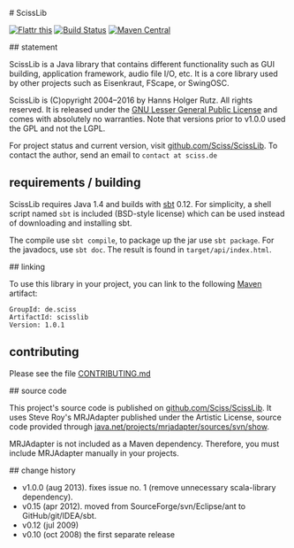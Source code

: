 # ScissLib

[![Flattr this](http://api.flattr.com/button/flattr-badge-large.png)](https://flattr.com/submit/auto?user_id=sciss&url=https%3A%2F%2Fgithub.com%2FSciss%2FScissLib&title=ScissLib&language=Scala&tags=github&category=software)
[![Build Status](https://travis-ci.org/Sciss/ScissLib.svg?branch=master)](https://travis-ci.org/Sciss/ScissLib)
[![Maven Central](https://maven-badges.herokuapp.com/maven-central/de.sciss/scisslib/badge.svg)](https://maven-badges.herokuapp.com/maven-central/de.sciss/scisslib)

## statement

ScissLib is a Java library that contains different functionality such as GUI building, application framework, audio file I/O, etc. It is a core library used by other projects such as Eisenkraut, FScape, or SwingOSC.

ScissLib is (C)opyright 2004–2016 by Hanns Holger Rutz. All rights reserved. It is released under the [GNU Lesser General Public License](https://raw.github.com/Sciss/ScissLib/master/licenses/ScissLib-License.txt) and comes with absolutely no warranties. Note that versions prior to v1.0.0 used the GPL and not the LGPL.

For project status and current version, visit [github.com/Sciss/ScissLib](https://github.com/Sciss/ScissLib). To contact the author, send an email to `contact at sciss.de`

## requirements / building

ScissLib requires Java 1.4 and builds with [sbt](http://www.scala-sbt.org/) 0.12. For simplicity, a shell script named `sbt` is included 
(BSD-style license) which can be used instead of downloading and installing sbt.

The compile use `sbt compile`, to package up the jar use `sbt package`. For the javadocs, use `sbt doc`. The result is found in `target/api/index.html`.

## linking

To use this library in your project, you can link to the following [Maven](http://search.maven.org) artifact:

    GroupId: de.sciss
    ArtifactId: scisslib
    Version: 1.0.1

## contributing

Please see the file [CONTRIBUTING.md](CONTRIBUTING.md)

## source code

This project's source code is published on [github.com/Sciss/ScissLib](https://github.com/Sciss/ScissLib). It uses Steve Roy's MRJAdapter published under the Artistic License, source code provided through [java.net/projects/mrjadapter/sources/svn/show](https://java.net/projects/mrjadapter/sources/svn/show).

MRJAdapter is not included as a Maven dependency. Therefore, you must include MRJAdapter manually in your projects.

## change history

 - v1.0.0 (aug 2013). fixes issue no. 1 (remove unnecessary scala-library dependency).
 - v0.15 (apr 2012). moved from SourceForge/svn/Eclipse/ant to GitHub/git/IDEA/sbt.
 - v0.12 (jul 2009)
 - v0.10 (oct 2008) the first separate release
